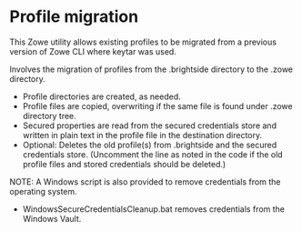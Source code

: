 # Profile migration

This Zowe utility allows existing profiles to be migrated from a previous version of Zowe CLI where keytar was used.

Involves the migration of profiles from the .brightside directory to the .zowe directory.

* Profile directories are created, as needed.
* Profile files are copied, overwriting if the same file is found under .zowe directory tree.
* Secured properties are read from the secured credentials store and written in plain text in the profile file in the destination directory.
* Optional: Deletes the old profile(s) from .brightside and the secured credentials store. (Uncomment the line as noted in the code if the old profile files and stored credentials should be deleted.)

NOTE: A Windows script is also provided to remove credentials from the operating system.

* WindowsSecureCredentialsCleanup.bat removes credentials from the Windows Vault.